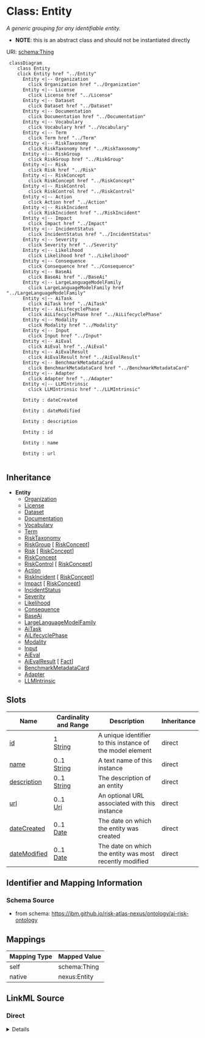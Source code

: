 

# Class: Entity


_A generic grouping for any identifiable entity._




* __NOTE__: this is an abstract class and should not be instantiated directly


URI: [schema:Thing](http://schema.org/Thing)






```mermaid
 classDiagram
    class Entity
    click Entity href "../Entity"
      Entity <|-- Organization
        click Organization href "../Organization"
      Entity <|-- License
        click License href "../License"
      Entity <|-- Dataset
        click Dataset href "../Dataset"
      Entity <|-- Documentation
        click Documentation href "../Documentation"
      Entity <|-- Vocabulary
        click Vocabulary href "../Vocabulary"
      Entity <|-- Term
        click Term href "../Term"
      Entity <|-- RiskTaxonomy
        click RiskTaxonomy href "../RiskTaxonomy"
      Entity <|-- RiskGroup
        click RiskGroup href "../RiskGroup"
      Entity <|-- Risk
        click Risk href "../Risk"
      Entity <|-- RiskConcept
        click RiskConcept href "../RiskConcept"
      Entity <|-- RiskControl
        click RiskControl href "../RiskControl"
      Entity <|-- Action
        click Action href "../Action"
      Entity <|-- RiskIncident
        click RiskIncident href "../RiskIncident"
      Entity <|-- Impact
        click Impact href "../Impact"
      Entity <|-- IncidentStatus
        click IncidentStatus href "../IncidentStatus"
      Entity <|-- Severity
        click Severity href "../Severity"
      Entity <|-- Likelihood
        click Likelihood href "../Likelihood"
      Entity <|-- Consequence
        click Consequence href "../Consequence"
      Entity <|-- BaseAi
        click BaseAi href "../BaseAi"
      Entity <|-- LargeLanguageModelFamily
        click LargeLanguageModelFamily href "../LargeLanguageModelFamily"
      Entity <|-- AiTask
        click AiTask href "../AiTask"
      Entity <|-- AiLifecyclePhase
        click AiLifecyclePhase href "../AiLifecyclePhase"
      Entity <|-- Modality
        click Modality href "../Modality"
      Entity <|-- Input
        click Input href "../Input"
      Entity <|-- AiEval
        click AiEval href "../AiEval"
      Entity <|-- AiEvalResult
        click AiEvalResult href "../AiEvalResult"
      Entity <|-- BenchmarkMetadataCard
        click BenchmarkMetadataCard href "../BenchmarkMetadataCard"
      Entity <|-- Adapter
        click Adapter href "../Adapter"
      Entity <|-- LLMIntrinsic
        click LLMIntrinsic href "../LLMIntrinsic"

      Entity : dateCreated

      Entity : dateModified

      Entity : description

      Entity : id

      Entity : name

      Entity : url


```





## Inheritance
* **Entity**
    * [Organization](Organization.md)
    * [License](License.md)
    * [Dataset](Dataset.md)
    * [Documentation](Documentation.md)
    * [Vocabulary](Vocabulary.md)
    * [Term](Term.md)
    * [RiskTaxonomy](RiskTaxonomy.md)
    * [RiskGroup](RiskGroup.md) [ [RiskConcept](RiskConcept.md)]
    * [Risk](Risk.md) [ [RiskConcept](RiskConcept.md)]
    * [RiskConcept](RiskConcept.md)
    * [RiskControl](RiskControl.md) [ [RiskConcept](RiskConcept.md)]
    * [Action](Action.md)
    * [RiskIncident](RiskIncident.md) [ [RiskConcept](RiskConcept.md)]
    * [Impact](Impact.md) [ [RiskConcept](RiskConcept.md)]
    * [IncidentStatus](IncidentStatus.md)
    * [Severity](Severity.md)
    * [Likelihood](Likelihood.md)
    * [Consequence](Consequence.md)
    * [BaseAi](BaseAi.md)
    * [LargeLanguageModelFamily](LargeLanguageModelFamily.md)
    * [AiTask](AiTask.md)
    * [AiLifecyclePhase](AiLifecyclePhase.md)
    * [Modality](Modality.md)
    * [Input](Input.md)
    * [AiEval](AiEval.md)
    * [AiEvalResult](AiEvalResult.md) [ [Fact](Fact.md)]
    * [BenchmarkMetadataCard](BenchmarkMetadataCard.md)
    * [Adapter](Adapter.md)
    * [LLMIntrinsic](LLMIntrinsic.md)



## Slots

| Name | Cardinality and Range | Description | Inheritance |
| ---  | --- | --- | --- |
| [id](id.md) | 1 <br/> [String](String.md) | A unique identifier to this instance of the model element | direct |
| [name](name.md) | 0..1 <br/> [String](String.md) | A text name of this instance | direct |
| [description](description.md) | 0..1 <br/> [String](String.md) | The description of an entity | direct |
| [url](url.md) | 0..1 <br/> [Uri](Uri.md) | An optional URL associated with this instance | direct |
| [dateCreated](dateCreated.md) | 0..1 <br/> [Date](Date.md) | The date on which the entity was created | direct |
| [dateModified](dateModified.md) | 0..1 <br/> [Date](Date.md) | The date on which the entity was most recently modified | direct |









## Identifier and Mapping Information







### Schema Source


* from schema: https://ibm.github.io/risk-atlas-nexus/ontology/ai-risk-ontology




## Mappings

| Mapping Type | Mapped Value |
| ---  | ---  |
| self | schema:Thing |
| native | nexus:Entity |







## LinkML Source

<!-- TODO: investigate https://stackoverflow.com/questions/37606292/how-to-create-tabbed-code-blocks-in-mkdocs-or-sphinx -->

### Direct

<details>
```yaml
name: Entity
description: A generic grouping for any identifiable entity.
from_schema: https://ibm.github.io/risk-atlas-nexus/ontology/ai-risk-ontology
abstract: true
slots:
- id
- name
- description
- url
- dateCreated
- dateModified
class_uri: schema:Thing

```
</details>

### Induced

<details>
```yaml
name: Entity
description: A generic grouping for any identifiable entity.
from_schema: https://ibm.github.io/risk-atlas-nexus/ontology/ai-risk-ontology
abstract: true
attributes:
  id:
    name: id
    description: A unique identifier to this instance of the model element. Example
      identifiers include UUID, URI, URN, etc.
    from_schema: https://ibm.github.io/risk-atlas-nexus/ontology/ai-risk-ontology
    rank: 1000
    slot_uri: schema:identifier
    identifier: true
    alias: id
    owner: Entity
    domain_of:
    - Entity
    range: string
    required: true
  name:
    name: name
    description: A text name of this instance.
    from_schema: https://ibm.github.io/risk-atlas-nexus/ontology/ai-risk-ontology
    rank: 1000
    slot_uri: schema:name
    alias: name
    owner: Entity
    domain_of:
    - Entity
    - BenchmarkMetadataCard
    range: string
  description:
    name: description
    description: The description of an entity
    from_schema: https://ibm.github.io/risk-atlas-nexus/ontology/ai-risk-ontology
    rank: 1000
    slot_uri: schema:description
    alias: description
    owner: Entity
    domain_of:
    - Entity
    range: string
  url:
    name: url
    description: An optional URL associated with this instance.
    from_schema: https://ibm.github.io/risk-atlas-nexus/ontology/ai-risk-ontology
    rank: 1000
    slot_uri: schema:url
    alias: url
    owner: Entity
    domain_of:
    - Entity
    range: uri
  dateCreated:
    name: dateCreated
    description: The date on which the entity was created.
    from_schema: https://ibm.github.io/risk-atlas-nexus/ontology/ai-risk-ontology
    rank: 1000
    slot_uri: schema:dateCreated
    alias: dateCreated
    owner: Entity
    domain_of:
    - Entity
    range: date
    required: false
  dateModified:
    name: dateModified
    description: The date on which the entity was most recently modified.
    from_schema: https://ibm.github.io/risk-atlas-nexus/ontology/ai-risk-ontology
    rank: 1000
    slot_uri: schema:dateModified
    alias: dateModified
    owner: Entity
    domain_of:
    - Entity
    range: date
    required: false
class_uri: schema:Thing

```
</details>
